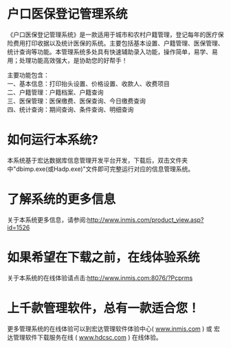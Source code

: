 # 户口医保登记管理系统

《户口医保登记管理系统》是一款适用于城市和农村户籍管理，登记每年的医疗保险费用打印收据以及统计医保的系统。主要包括基本设置、户籍管理、医保管理、统计查询等功能。本管理系统多处具有快速辅助录入功能，操作简单，易学、易用；处理功能高效强大，是协助您的好帮手！

主要功能包含：  
一、基本信息：打印抬头设置、价格设置、收款人、收费项目  
二、户籍管理：户籍档案、户籍查询  
三、医保管理：医保缴费、医保查询、今日缴费查询  
四、统计查询：期间查询、条件查询、明细查询  

# 如何运行本系统?

本系统基于宏达数据库信息管理开发平台开发，下载后，双击文件夹中"dbimp.exe(或Hadp.exe)"文件即可完整运行对应的信息管理系统。

# 了解系统的更多信息

关于本系统更多信息，请参阅:http://www.inmis.com/product_view.asp?id=1526

# 如果希望在下载之前，在线体验系统

关于本系统的在线体验请点击:http://www.inmis.com:8076/?Pcprms

# 上千款管理软件，总有一款适合您！

更多管理系统的在线体验可以到宏达管理软件体验中心( www.inmis.com ) 或 宏达管理软件下载服务在线 ( www.hdcsc.com ) 在线体验。


